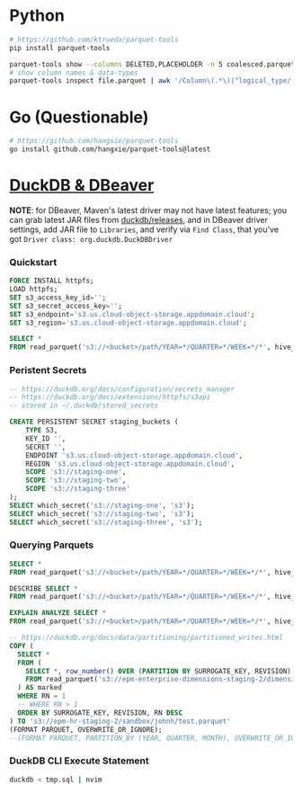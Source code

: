 # Python
```bash
# https://github.com/ktrueda/parquet-tools
pip install parquet-tools

parquet-tools show --columns DELETED,PLACEHOLDER -n 5 coalesced.parquet
# show column names & data-types
parquet-tools inspect file.parquet | awk '/Column\(.*\)|^logical_type/'
```

# Go (Questionable)
```bash
# https://github.com/hangxie/parquet-tools
go install github.com/hangxie/parquet-tools@latest
```

# [DuckDB & DBeaver](https://duckdb.org/docs/guides/sql_editors/dbeaver)
__NOTE__: for DBeaver, Maven's latest driver may not have latest features; you
can grab latest JAR files from
[duckdb/releases](https://github.com/duckdb/duckdb/releases), and in DBeaver
driver settings, add JAR file to `Libraries`, and verify via `Find Class`, that
you've got `Driver class: org.duckdb.DuckDBDriver`
### Quickstart
```sql
FORCE INSTALL httpfs;
LOAD httpfs;
SET s3_access_key_id='';
SET s3_secret_access_key='';
SET s3_endpoint='s3.us.cloud-object-storage.appdomain.cloud';
SET s3_region='s3.us.cloud-object-storage.appdomain.cloud';

SELECT *
FROM read_parquet('s3://<bucket>/path/YEAR=*/QUARTER=*/WEEK=*/*', hive_partitioning=1);
```

### Peristent Secrets
```sql
-- https://duckdb.org/docs/configuration/secrets_manager
-- https://duckdb.org/docs/extensions/httpfs/s3api
-- stored in ~/.duckdb/stored_secrets

CREATE PERSISTENT SECRET staging_buckets (
    TYPE S3,
    KEY_ID '',
    SECRET '',
    ENDPOINT 's3.us.cloud-object-storage.appdomain.cloud',
    REGION 's3.us.cloud-object-storage.appdomain.cloud',
    SCOPE 's3://staging-one',
    SCOPE 's3://staging-two',
    SCOPE 's3://staging-three'
);
SELECT which_secret('s3://staging-one', 's3');
SELECT which_secret('s3://staging-two', 's3');
SELECT which_secret('s3://staging-three', 's3');
```

### Querying Parquets
```sql
SELECT *
FROM read_parquet('s3://<bucket>/path/YEAR=*/QUARTER=*/WEEK=*/*', hive_partitioning=1);

DESCRIBE SELECT *
FROM read_parquet('s3://<bucket>/path/YEAR=*/QUARTER=*/WEEK=*/*', hive_partitioning=1);

EXPLAIN ANALYZE SELECT *
FROM read_parquet('s3://<bucket>/path/YEAR=*/QUARTER=*/WEEK=*/*', hive_partitioning=1);

-- https://duckdb.org/docs/data/partitioning/partitioned_writes.html
COPY (
  SELECT *
  FROM (
    SELECT *, row_number() OVER (PARTITION BY SURROGATE_KEY, REVISION) AS RN
    FROM read_parquet('s3://epm-enterprise-dimensions-staging-2/dimension/DEVELOPMENT_PROJECT_FLAT_DIMENSION/transform.parquet/part-*', hive_partitioning=1) whole
  ) AS marked
  WHERE RN = 1
  -- WHERE RN > 1
  ORDER BY SURROGATE_KEY, REVISION, RN DESC
) TO 's3://epm-hr-staging-2/sandbox/johnh/test.parquet'
(FORMAT PARQUET, OVERWRITE_OR_IGNORE);
--(FORMAT PARQUET, PARTITION_BY (YEAR, QUARTER, MONTH), OVERWRITE_OR_IGNORE, FILENAME_PATTERN "part-{uuid}");
```

### DuckDB CLI Execute Statement
```bash
duckdb < tmp.sql | nvim
```
